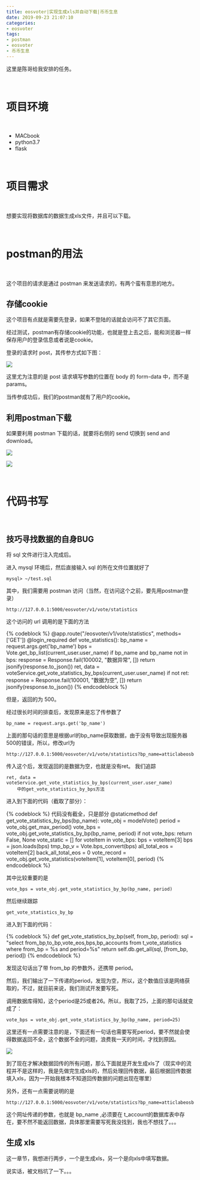 ```yaml
---
title: eosvoter|实现生成xls并自动下载|币币生息
date: 2019-09-23 21:07:10
categories:
- eosvoter
tags:
- postman
- eosvoter
- 币币生息
---
```


这里是陈哥给我安排的任务。

<!-- more -->

<br/>

# 项目环境 

<br/>

- MACbook
- python3.7
- flask

<br/>

# 项目需求

<br/>

想要实现将数据库的数据生成xls文件，并且可以下载。

<br/>

# postman的用法

<br/>

这个项目的请求是通过 postman 来发送请求的，有两个蛮有意思的地方。

## 存储cookie

这个项目有点就是需要先登录，如果不登陆的话就会访问不了其它页面。

经过测试，postman有存储cookie的功能，也就是登上去之后，能和浏览器一样保存用户的登录信息或者说是cookie。

登录的请求时 post，其传参方式如下图：

![](/images/bbsx/3_0.png)

这里尤为注意的是 post 请求填写参数的位置在 body 的 form-data 中，而不是 params。

当传参成功后，我们的postman就有了用户的cookie。

## 利用postman下载

如果要利用 postman 下载的话，就要将右侧的 send 切换到 send and download。

![](/images/bbsx/3_1.png)

![](/images/bbsx/3_2.png)

<br/>

# 代码书写

<br/>

## 技巧寻找数据的自身BUG

将 sql 文件进行注入完成后。

进入 mysql 环境后，然后直接输入 sql 的所在文件位置就好了

	mysql> ~/test.sql

其中，我们需要用 postman 访问（当然，在访问这个之前，要先用postman登录）

	http://127.0.0.1:5000/eosvoter/v1/vote/statistics

这个访问的 url 调用的是下面的方法

{% codeblock %}
@app.route("/eosvoter/v1/vote/statistics", methods=['GET'])
@login_required
def vote_statistics():
    bp_name = request.args.get('bp_name')
    bps = Vote.get_bp_list(current_user.user_name)
    if bp_name and bp_name not in bps:
        response = Response.fail(100002, "数据异常", [])
        return jsonify(response.to_json())
    ret, data = voteService.get_vote_statistics_by_bps(current_user.user_name)
    if not ret:
        response = Response.fail(100001, "数据为空", [])
        return jsonify(response.to_json())
{% endcodeblock %}

但是，返回的为 500。

经过很长时间的排查后，发现原来是忘了传参数了

	bp_name = request.args.get('bp_name')

上面的那句话的意思是根据url的bp_name获取数据，由于没有导致出现服务器500的错误，所以，修改url为

	http://127.0.0.1:5000/eosvoter/v1/vote/statistics?bp_name=atticlabeosb

传入这个后，发现返回的是数据为空，也就是没有ret。
我们追踪

	ret, data = voteService.get_vote_statistics_by_bps(current_user.user_name)
		中的get_vote_statistics_by_bps方法

进入到下面的代码（截取了部分）：

{% codeblock %}
代码没有截全，只是部分
@staticmethod
def get_vote_statistics_by_bps(bp_name):
	vote_obj = modelVote()
	period = vote_obj.get_max_period()
	vote_bps = vote_obj.get_vote_statistics_by_bp(bp_name, period)
	if not vote_bps:
		return False, None
	vote_static = []
	for voteItem in vote_bps:
		bps = voteItem[3]
		bps = json.loads(bps)
		tmp_bp_v = Vote.bps_convert(bps)
		all_total_eos = voteItem[2]
		back_all_total_eos = 0
		vote_record = vote_obj.get_vote_statistics(voteItem[1], voteItem[0], period)
{% endcodeblock %}

其中比较重要的是

	vote_bps = vote_obj.get_vote_statistics_by_bp(bp_name, period)

然后继续跟踪

	get_vote_statistics_by_bp

进入到下面的代码：

{% codeblock %}
    def get_vote_statistics_by_bp(self, from_bp, period):
        sql = "select from_bp,to_bp,vote_eos,bps,bp_accounts from t_vote_statistics where from_bp = %s and period=%s"
        return self.db.get_all(sql, [from_bp, period])
{% endcodeblock %}

发现这句话出了带 from_bp 的参数外，还携带 period。

然后，我们输出了一下传递的period，发现为空，所以，这个数值应该是网络获取的，不过，就目前来说，我们测试开发要写死。

调用数据库得知，这个period是25或者26。所以，我取了25，上面的那句话就变成了：

	vote_bps = vote_obj.get_vote_statistics_by_bp(bp_name, period=25)

这里还有一点需要注意的是，下面还有一句话也需要写死period，要不然就会使得数据返回不全，这个数据不全的问题，浪费我一天的时间，才找到原因。

![](/images/bbsx/3_3.png)

到了现在才解决数据回传的所有问题，那么下面就是开发生成xls了（现实中的流程并不是这样的，我是先做完生成xls的，然后处理回传数据，最后根据回传数据填入xls，因为一开始我根本不知道回传数据的问题出现在哪里）

另外，还有一点需要说明的是

	http://127.0.0.1:5000/eosvoter/v1/vote/statistics?bp_name=atticlabeosb

这个网址传递的参数，也就是 bp_name ,必须要在 t_account的数据库表中存在，要不然不能返回数据，具体那里需要写死我没找到，我也不想找了。。。

## 生成 xls

这一章节，我想进行两步，一个是生成xls，另一个是向xls中填写数据。

说实话，被文档坑了一下。。。
